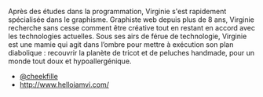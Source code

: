 Après des études dans la programmation, Virginie s'est rapidement spécialisée dans le graphisme. Graphiste web depuis plus de 8 ans, Virginie recherche sans cesse comment être créative tout en restant en accord avec les technologies actuelles. Sous ses airs de férue de technologie, Virginie est une mamie qui agit dans l’ombre pour mettre à exécution son plan diabolique : recouvrir la planète de tricot et de peluches handmade, pour un monde tout doux et hypoallergénique.

- [@cheekfille](https://twitter.com/cheekfille)
- <http://www.helloiamvi.com/>


